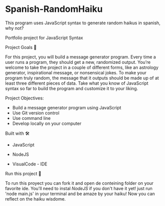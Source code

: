 # Spanish-RandomHaiku
This program uses JavaScript syntax to generate random haikus in spanish, why not?

Portfolio project for JavaScript Syntax

Project Goals 🚀

For this project, you will build a message generator program. Every time a user runs a program, they should get a new, randomized output. You’re welcome to take the project in a couple of different forms, like an astrology generator, inspirational message, or nonsensical jokes. To make your program truly random, the message that it outputs should be made up of at least three different pieces of data. Take what you know of JavaScript syntax so far to build the program and customize it to your liking.

Project Objectives:
* Build a message generator program using JavaScript
* Use Git version control
* Use command line
* Develop locally on your computer

Built with 🛠️

* JavaScript 

* NodeJS 

* VisualCode - IDE

Run this project 📌

To run this proyect you can fork it and open de conteining folder on your favorite ide. 
You'll need to instal *NodeJS* if you don't have it yet!
just run 'node main.js' in your terminal and be amaze by your haiku!
Now you can reflect on the haiku wisdome.

